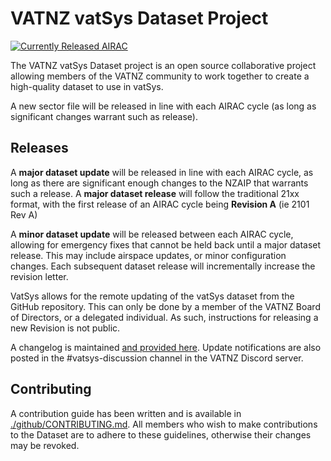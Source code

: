 # VATNZ vatSys Dataset Project

[![Currently Released AIRAC](https://img.shields.io/badge/Currently%20Released%20AIRAC-2105a-blue)](https://github.com/vatnz-dev/new-zealand-dataset)


The VATNZ vatSys Dataset project is an open source collaborative project allowing members of the VATNZ community to work together to create a high-quality dataset to use in vatSys.

A new sector file will be released in line with each AIRAC cycle (as long as significant changes warrant such as release). 

## Releases

A **major dataset update** will be released in line with each AIRAC cycle, as long as there are significant enough changes to the NZAIP that warrants such a release. A **major dataset release** will follow the traditional 21xx format, with the first release of an AIRAC cycle being **Revision A** (ie 2101 Rev A)

A **minor dataset update** will be released between each AIRAC cycle, allowing for emergency fixes that cannot be held back until a major dataset release. This may include airspace updates, or minor configuration changes. Each subsequent dataset release will incrementally increase the revision letter.

VatSys allows for the remote updating of the vatSys dataset from the GitHub repository. This can only be done by a member of the VATNZ Board of Directors, or a delegated individual. As such, instructions for releasing a new Revision is not public.

A changelog is maintained [and provided here](.github/CHANGELOG.md). Update notifications are also posted in the #vatsys-discussion channel in the VATNZ Discord server.

## Contributing

A contribution guide has been written and is available in [./github/CONTRIBUTING.md](.github/CONTRIBUTING.md). All members who wish to make contributions to the Dataset are to adhere to these guidelines, otherwise their changes may be revoked.

